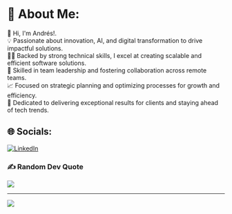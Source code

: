 # 💫 About Me:
🚀 Hi, I'm Andrés!.<br>💡 Passionate about innovation, AI, and digital transformation to drive impactful solutions.<br>👨‍💻 Backed by strong technical skills, I excel at creating scalable and efficient software solutions.<br>👥 Skilled in team leadership and fostering collaboration across remote teams.<br>📈 Focused on strategic planning and optimizing processes for growth and efficiency.<br>🌟 Dedicated to delivering exceptional results for clients and staying ahead of tech trends.


## 🌐 Socials:
[![LinkedIn](https://img.shields.io/badge/LinkedIn-%230077B5.svg?logo=linkedin&logoColor=white)](https://linkedin.com/in/andrestammhardessen) 


### ✍️ Random Dev Quote
![](https://quotes-github-readme.vercel.app/api?type=horizontal&theme=radical)

---
[![](https://visitcount.itsvg.in/api?id=andres-tamm&icon=2&color=0)](https://visitcount.itsvg.in)

<!-- Proudly created with GPRM ( https://gprm.itsvg.in ) -->

<!---
andres-tamm/andres-tamm is a ✨ special ✨ repository because its `README.md` (this file) appears on your GitHub profile.
You can click the Preview link to take a look at your changes.
--->
